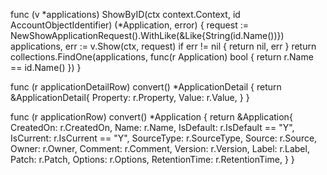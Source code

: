 func (v *applications) ShowByID(ctx context.Context, id AccountObjectIdentifier) (*Application, error) {
	request := NewShowApplicationRequest().WithLike(&Like{String(id.Name())})
	applications, err := v.Show(ctx, request)
	if err != nil {
		return nil, err
	}
	return collections.FindOne(applications, func(r Application) bool { return r.Name == id.Name() })
}

func (r applicationDetailRow) convert() *ApplicationDetail {
	return &ApplicationDetail{
		Property: r.Property,
		Value:    r.Value,
	}
}

func (r applicationRow) convert() *Application {
	return &Application{
		CreatedOn:     r.CreatedOn,
		Name:          r.Name,
		IsDefault:     r.IsDefault == "Y",
		IsCurrent:     r.IsCurrent == "Y",
		SourceType:    r.SourceType,
		Source:        r.Source,
		Owner:         r.Owner,
		Comment:       r.Comment,
		Version:       r.Version,
		Label:         r.Label,
		Patch:         r.Patch,
		Options:       r.Options,
		RetentionTime: r.RetentionTime,
	}
}
